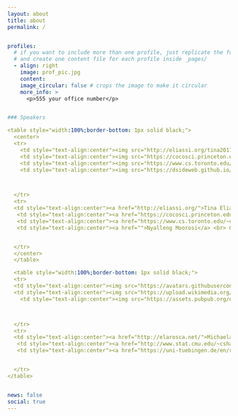 ```yaml
---
layout: about
title: about
permalink: /


profiles:
  # if you want to include more than one profile, just replicate the following block
  # and create one content file for each profile inside _pages/
  - align: right
    image: prof_pic.jpg
    content: 
    image_circular: false # crops the image to make it circular
    more_info: >
      <p>555 your office number</p>


### Speakers

<table style="width:100%;border-bottom: 1px solid black;">
  <center>
  <tr>
    <td style="text-align:center"><img src="http://eliassi.org/tina2017.png" height="175"></td>
    <td style="text-align:center"><img src="https://cocosci.princeton.edu/tom/griffiths_0_0.jpg" height="175"></td>
    <td style="text-align:center"><img src="https://www.cs.toronto.edu/~cmaddis/pic/HEADSHOT_IAScirc.jpg" height="175"></td>
    <td style="text-align:center"><img src="https://dsideweb.github.io/images/nyalleng-moorosi.jpg" height="175"></td>



  </tr>
  <tr>
  <td style="text-align:center"><a href="http://eliassi.org/">Tina Eliassi-Rad</a> <br> Northeastern </td>
   <td style="text-align:center"><a href="https://cocosci.princeton.edu/tom/index.php">Tom Griffiths</a> <br> Princeton</td>
   <td style="text-align:center"><a href="https://www.cs.toronto.edu/~cmaddis/">Chris Maddison</a> <br> Toronto </td>
   <td style="text-align:center"><a href="">Nyalleng Moorosi</a> <br> Google AI </td>


  </tr>
  </center>
  </table>

  <table style="width:100%;border-bottom: 1px solid black;">
  <tr>
  <td style="text-align:center"><img src="https://avatars.githubusercontent.com/u/2264591?v=4" height="175"></td>
  <td style="text-align:center"><img src="https://upload.wikimedia.org/wikipedia/commons/thumb/e/e3/Cosma_Shalizi_2.jpg/275px-Cosma_Shalizi_2.jpg" height="175"></td>
    <td style="text-align:center"><img src="https://assets.pubpub.org/ecmq36io/51583152278875.jpg" height="175"></td>



  </tr>
  <tr>
  <td style="text-align:center"><a href="http://elarosca.net/">Michaela Rosca</a> <br>DeepMind</td>
   <td style="text-align:center"><a href="http://www.stat.cmu.edu/~cshalizi/http://www.stat.cmu.edu/~cshalizi/">Cosma Shalizi</a> <br> CMU </td>
   <td style="text-align:center"><a href="https://uni-tuebingen.de/en/research/core-research/cluster-of-excellence-machine-learning/research/research/cluster-research-groups/professorships/foundations-of-machine-learning-systems/">Robert Williamson</a> <br> Tübingen </td>


  </tr>
</table>


news: false
social: true
---
```



